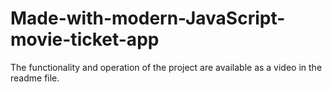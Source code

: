 # Made-with-modern-JavaScript-movie-ticket-app
The functionality and operation of the project are available as a video in the readme file.
